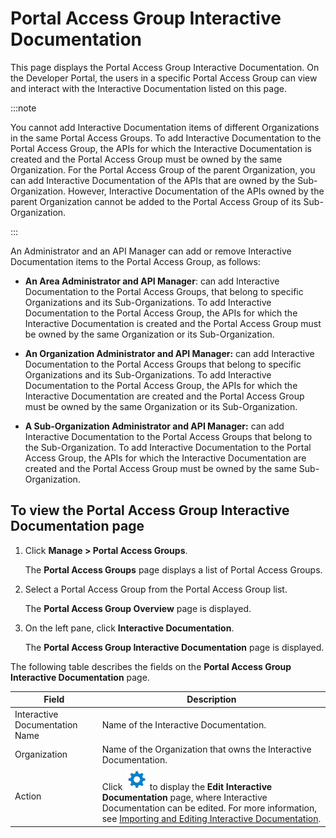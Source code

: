 ﻿---
sidebar_position: 1
---

# Portal Access Group Interactive Documentation

<head>
  <meta name="guidename" content="API Management"/>
  <meta name="context" content="GUID-339581f1-1500-4039-a609-978ef6d70a66"/>
</head>

This page displays the Portal Access Group Interactive Documentation. On the Developer Portal, the users in a specific Portal Access Group can view and interact with the Interactive Documentation listed on this page. 

:::note

You cannot add Interactive Documentation items of different Organizations in the same Portal Access Groups. To add Interactive Documentation to the Portal Access Group, the APIs for which the Interactive Documentation is created and the Portal Access Group must be owned by the same Organization. For the Portal Access Group of the parent Organization, you can add Interactive Documentation of the APIs that are owned by the Sub-Organization. However, Interactive Documentation of the APIs owned by the parent Organization cannot be added to the Portal Access Group of its Sub-Organization.

:::

An Administrator and an API Manager can add or remove Interactive Documentation items to the Portal Access Group, as follows: 

- **An Area Administrator and API Manager**: can add Interactive Documentation to the Portal Access Groups, that belong to specific Organizations and its Sub-Organizations. To add Interactive Documentation to the Portal Access Group, the APIs for which the Interactive Documentation is created and the Portal Access Group must be owned by the same Organization or its Sub-Organization. 

- **An Organization Administrator and API Manager:** can add Interactive Documentation to the Portal Access Groups that belong to specific Organizations and its Sub-Organizations. To add Interactive Documentation to the Portal Access Group, the APIs for which the Interactive Documentation are created and the Portal Access Group must be owned by the same Organization or its Sub-Organization. 

- **A Sub-Organization Administrator and API Manager:** can add Interactive Documentation to the Portal Access Groups that belong to the Sub-Organization. To add Interactive Documentation to the Portal Access Group, the APIs for which the Interactive Documentation are created and the Portal Access Group must be owned by the same Sub-Organization. 

## To view the Portal Access Group Interactive Documentation page

1. Click **Manage > Portal Access Groups**. 

   The **Portal Access Groups** page displays a list of Portal Access Groups. 

2. Select a Portal Access Group from the Portal Access Group list. 

   The **Portal Access Group Overview** page is displayed. 

3. On the left pane, click **Interactive Documentation**. 

   The **Portal Access Group Interactive Documentation** page is displayed.

The following table describes the fields on the **Portal Access Group Interactive Documentation** page. 

|**Field** |**Description** |
| -------- | --------- |
|Interactive Documentation Name|Name of the Interactive Documentation. |
|Organization|Name of the Organization that owns the Interactive Documentation. |
|Action|Click ![](../../../../../Images/edit.jpg) to display the **Edit Interactive Documentation** page, where Interactive Documentation can be edited. For more information, see [Importing and Editing Interactive Documentation](../../../../../DesignControls/Interactivedocumentation/Creating_and_editing_interactive_documentation_for_an_api_definition.md). |

